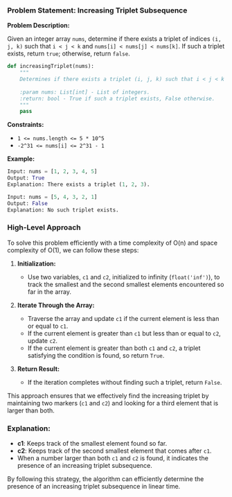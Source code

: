 ### Problem Statement: Increasing Triplet Subsequence

**Problem Description:**

Given an integer array `nums`, determine if there exists a triplet of indices `(i, j, k)` such that `i < j < k` and `nums[i] < nums[j] < nums[k]`. If such a triplet exists, return `true`; otherwise, return `false`.


```python
def increasingTriplet(nums):
    """
    Determines if there exists a triplet (i, j, k) such that i < j < k and nums[i] < nums[j] < nums[k].
    
    :param nums: List[int] - List of integers.
    :return: bool - True if such a triplet exists, False otherwise.
    """
    pass
```

**Constraints:**

- `1 <= nums.length <= 5 * 10^5`
- `-2^31 <= nums[i] <= 2^31 - 1`

**Example:**
```python
Input: nums = [1, 2, 3, 4, 5]
Output: True
Explanation: There exists a triplet (1, 2, 3).

Input: nums = [5, 4, 3, 2, 1]
Output: False
Explanation: No such triplet exists.
```

### High-Level Approach

To solve this problem efficiently with a time complexity of O(n) and space complexity of O(1), we can follow these steps:

1. **Initialization:**
   - Use two variables, `c1` and `c2`, initialized to infinity (`float('inf')`), to track the smallest and the second smallest elements encountered so far in the array.

2. **Iterate Through the Array:**
   - Traverse the array and update `c1` if the current element is less than or equal to `c1`.
   - If the current element is greater than `c1` but less than or equal to `c2`, update `c2`.
   - If the current element is greater than both `c1` and `c2`, a triplet satisfying the condition is found, so return `True`.

3. **Return Result:**
   - If the iteration completes without finding such a triplet, return `False`.

This approach ensures that we effectively find the increasing triplet by maintaining two markers (`c1` and `c2`) and looking for a third element that is larger than both.

### Explanation:

- **c1**: Keeps track of the smallest element found so far.
- **c2**: Keeps track of the second smallest element that comes after `c1`.
- When a number larger than both `c1` and `c2` is found, it indicates the presence of an increasing triplet subsequence.

By following this strategy, the algorithm can efficiently determine the presence of an increasing triplet subsequence in linear time.
